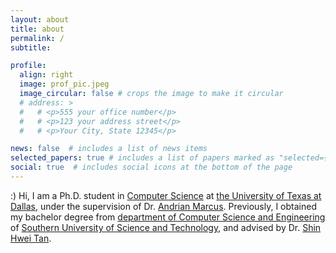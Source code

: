 ```yaml
---
layout: about
title: about
permalink: /
subtitle: 

profile:
  align: right
  image: prof_pic.jpeg
  image_circular: false # crops the image to make it circular
  # address: >
  #   # <p>555 your office number</p>
  #   # <p>123 your address street</p>
  #   # <p>Your City, State 12345</p>

news: false  # includes a list of news items
selected_papers: true # includes a list of papers marked as "selected={true}"
social: true  # includes social icons at the bottom of the page
---
```

:) Hi, I am a Ph.D. student in [Computer Science](https://cs.utdallas.edu/) at [the University of Texas at Dallas](https://www.utdallas.edu/), under the supervision of Dr. [Andrian Marcus](https://personal.utdallas.edu/~amarcus/index.html). Previously, I obtained my bachelor degree from [department of Computer Science and Engineering](https://cse.sustech.edu.cn/en/) of [Southern University of Science and Technology](https://www.sustech.edu.cn/en/), and advised by Dr. [Shin Hwei Tan](https://www.shinhwei.com/).
